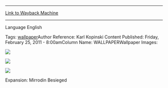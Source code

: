 
---
[Link to Wayback Machine](https://web.archive.org/web/20151026075728/http://magic.wizards.com/en/articles/wallpapers/mirrodin-besieged-fat-pack)

[_metadata_:generator]:- "Drupal 7 (http://drupal.org)"
[_metadata_:node]:- "312211"
[_metadata_:source]:- "article"
[_metadata_:title]:- "Mirrodin Besieged Fat Pack"
[_metadata_:wayback_capture_timestamp]:- "2015-10-26 07:57:28"
[_metadata_:wayback_raw_url]:- "https://web.archive.org/web/20151026075728id_/http://magic.wizards.com/en/articles/wallpapers/mirrodin-besieged-fat-pack"
[_metadata_:wayback_url]:- "http://magic.wizards.com/en/articles/wallpapers/mirrodin-besieged-fat-pack"
---






Language 
 English

Tags: [wallpaper](/en/tags/wallpaper)Author Reference: Karl Kopinski Content Published: Friday, February 25, 2011 - 8:00amColumn Name: WALLPAPERWallpaper Images: 

[![](https://media.magic.wizards.com/styles/large/public/images/wallpaper/wp_mbsfatpack_2560x1600.jpg)](http://magic.wizards.com/sites/mtg/files/images/wallpaper/wp_mbsfatpack_2560x1600.jpg) 



[![](https://media.magic.wizards.com/styles/large/public/images/wallpaper/wp_mbsfatpack_1280x960.jpg)](http://magic.wizards.com/sites/mtg/files/images/wallpaper/wp_mbsfatpack_1280x960.jpg) 



[![](https://media.magic.wizards.com/styles/large/public/images/wallpaper/wp_mbsfatpack_320x480.jpg)](http://magic.wizards.com/sites/mtg/files/images/wallpaper/wp_mbsfatpack_320x480.jpg) 

Expansion: Mirrodin Besieged  

 
